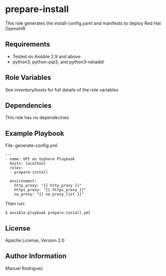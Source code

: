 prepare-install
=========

This role generates the install-config.yaml and manifests to deploy Red Hat Openshift

Requirements
------------

- Tested on Ansible 2.9 and above
- python3, python-pip3, and python3-netaddr

Role Variables
--------------

See inventory/hosts for full details of the role variables


Dependencies
------------

This role has no dependecines

Example Playbook
----------------

File: generate-config.yml
```
---
- name: UPI on Vsphere Playbook
  hosts: localhost
  roles:
  - prepare-install

  environment:
    http_proxy: "{{ http_proxy }}"
    https_proxy: "{{ https_proxy }}"
    no_proxy: "{{ no_proxy_list }}"
```

Then run:
```
$ ansible-playbook prepare-install.yml

```

License
-------

Apache License, Version 2.0

Author Information
------------------

Manuel Rodriguez
